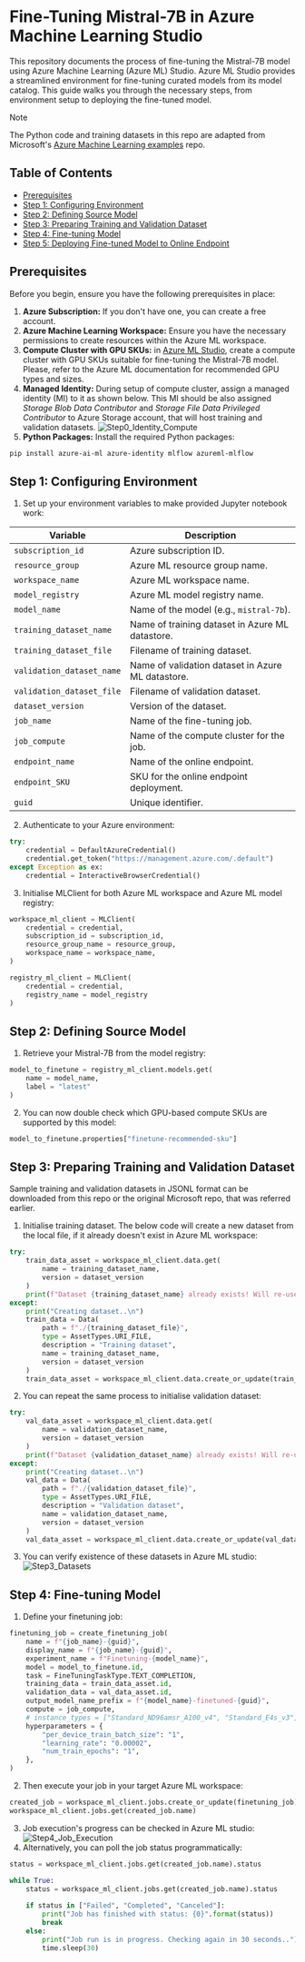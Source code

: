 # Fine-Tuning Mistral-7B in Azure Machine Learning Studio

This repository documents the process of fine-tuning the Mistral-7B model using Azure Machine Learning (Azure ML) Studio. Azure ML Studio provides a streamlined environment for fine-tuning curated models from its model catalog. This guide walks you through the necessary steps, from environment setup to deploying the fine-tuned model.

> [!NOTE]
> The Python code and training datasets in this repo are adapted from Microsoft's [Azure Machine Learning examples](https://github.com/Azure/azureml-examples/tree/main/sdk/python/jobs/finetuning) repo.

## Table of Contents
- [Prerequisites](#prerequisites)
- [Step 1: Configuring Environment](#step-1-configuring-environment)
- [Step 2: Defining Source Model](#step-2-defining-source-model)
- [Step 3: Preparing Training and Validation Dataset](#step-3-preparing-training-and-validation-dataset)
- [Step 4: Fine-tuning Model](#step-4-fine-tuning-model)
- [Step 5: Deploying Fine-tuned Model to Online Endpoint](#step-5-deploying-fine-tuned-model-to-online-endpoint)

## Prerequisites
Before you begin, ensure you have the following prerequisites in place:
1. **Azure Subscription:** If you don't have one, you can create a free account.
2. **Azure Machine Learning Workspace:** Ensure you have the necessary permissions to create resources within the Azure ML workspace.
3. **Compute Cluster with GPU SKUs:** in [Azure ML Studio](https://ml.azure.com), create a compute cluster with GPU SKUs suitable for fine-tuning the Mistral-7B model. Please, refer to the Azure ML documentation for recommended GPU types and sizes.
4. **Managed Identity:** During setup of compute cluster, assign a managed identity (MI) to it as shown below. This MI should be also assigned *Storage Blob Data Contributor* and *Storage File Data Privileged Contributor* to Azure Storage account, that will host training and validation datasets.
![Step0_Identity_Compute](images/Step0_Compute_Identity.png)
5. **Python Packages:** Install the required Python packages:
```powershell
pip install azure-ai-ml azure-identity mlflow azureml-mlflow
```

## Step 1: Configuring Environment
1. Set up your environment variables to make provided Jupyter notebook work:

| Variable                  | Description                                      |
| ------------------------- | ------------------------------------------------ |
| `subscription_id`         | Azure subscription ID.                           |
| `resource_group`          | Azure ML resource group name.                    |
| `workspace_name`          | Azure ML workspace name.                         |
| `model_registry`          | Azure ML model registry name.                    |
| `model_name`              | Name of the model (e.g., `mistral-7b`).          |
| `training_dataset_name`   | Name of training dataset in Azure ML datastore.  |
| `training_dataset_file`   | Filename of training dataset.                    |
| `validation_dataset_name` | Name of validation dataset in Azure ML datastore.|
| `validation_dataset_file` | Filename of validation dataset.                  |
| `dataset_version`         | Version of the dataset.                          |
| `job_name`                | Name of the fine-tuning job.                     |
| `job_compute`             | Name of the compute cluster for the job.         |
| `endpoint_name`           | Name of the online endpoint.                     |
| `endpoint_SKU`            | SKU for the online endpoint deployment.          |
| `guid`                    | Unique identifier.                               |

2. Authenticate to your Azure environment:
``` Python
try:
    credential = DefaultAzureCredential()
    credential.get_token("https://management.azure.com/.default")
except Exception as ex:
    credential = InteractiveBrowserCredential()
```
3. Initialise MLClient for both Azure ML workspace and Azure ML model registry:
``` Python
workspace_ml_client = MLClient(
    credential = credential,
    subscription_id = subscription_id,
    resource_group_name = resource_group,
    workspace_name = workspace_name,
)

registry_ml_client = MLClient(
    credential = credential,
    registry_name = model_registry
)
```

## Step 2: Defining Source Model
1. Retrieve your Mistral-7B from the model registry:
``` Python
model_to_finetune = registry_ml_client.models.get(
    name = model_name,
    label = "latest"
)
```
2. You can now double check which GPU-based compute SKUs are supported by this model:
``` Python
model_to_finetune.properties["finetune-recommended-sku"]
```

## Step 3: Preparing Training and Validation Dataset
Sample training and validation datasets in JSONL format can be downloaded from this repo or the original Microsoft repo, that was referred earlier.
1. Initialise training dataset. The below code will create a new dataset from the local file, if it already doesn't exist in Azure ML workspace:
``` Python
try:
    train_data_asset = workspace_ml_client.data.get(
        name = training_dataset_name,
        version = dataset_version
    )
    print(f"Dataset {training_dataset_name} already exists! Will re-use it.")
except:
    print("Creating dataset..\n")
    train_data = Data(
        path = f"./{training_dataset_file}",
        type = AssetTypes.URI_FILE,
        description = "Training dataset",
        name = training_dataset_name,
        version = dataset_version
    )
    train_data_asset = workspace_ml_client.data.create_or_update(train_data)
```
2. You can repeat the same process to initialise validation dataset:
``` Python
try:
    val_data_asset = workspace_ml_client.data.get(
        name = validation_dataset_name,
        version = dataset_version
    )
    print(f"Dataset {validation_dataset_name} already exists! Will re-use it.")
except:
    print("Creating dataset..\n")
    val_data = Data(
        path = f"./{validation_dataset_file}",
        type = AssetTypes.URI_FILE,
        description = "Validation dataset",
        name = validation_dataset_name,
        version = dataset_version
    )
    val_data_asset = workspace_ml_client.data.create_or_update(val_data)
```
3. You can verify existence of these datasets in Azure ML studio:
![Step3_Datasets](images/Step3_Datasets.png)

## Step 4: Fine-tuning Model
1. Define your finetuning job:
``` Python
finetuning_job = create_finetuning_job(
    name = f"{job_name}-{guid}",
    display_name = f"{job_name}-{guid}",
    experiment_name = f"Finetuning-{model_name}",
    model = model_to_finetune.id,
    task = FineTuningTaskType.TEXT_COMPLETION,
    training_data = train_data_asset.id,
    validation_data = val_data_asset.id,
    output_model_name_prefix = f"{model_name}-finetuned-{guid}",
    compute = job_compute,
    # instance_types = ["Standard_ND96amsr_A100_v4", "Standard_E4s_v3"],
    hyperparameters = {
        "per_device_train_batch_size": "1",
        "learning_rate": "0.00002",
        "num_train_epochs": "1",
    },
)
```
2. Then execute your job in your target Azure ML workspace:
``` Python
created_job = workspace_ml_client.jobs.create_or_update(finetuning_job)
workspace_ml_client.jobs.get(created_job.name)
```
3. Job execution's progress can be checked in Azure ML studio:
![Step4_Job_Execution](images/Step4_Job_Execution.png)
4. Alternatively, you can poll the job status programmatically:
``` Python
status = workspace_ml_client.jobs.get(created_job.name).status

while True:
    status = workspace_ml_client.jobs.get(created_job.name).status
    
    if status in ["Failed", "Completed", "Canceled"]:
        print("Job has finished with status: {0}".format(status))
        break
    else:
        print("Job run is in progress. Checking again in 30 seconds..")
        time.sleep(30)
```
